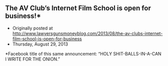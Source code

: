 ## The AV Club’s Internet Film School is open for business!*

 * Originally posted at http://www.lawyersgunsmoneyblog.com/2013/08/the-av-clubs-internet-film-school-is-open-for-business
 * Thursday, August 29, 2013

\*Facebook title of this same announcement: “HOLY SHIT-BALLS-IN-A-CAN I WRITE FOR THE ONION.”